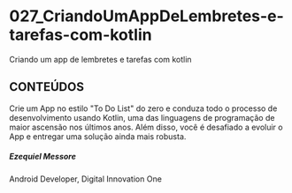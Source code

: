 # 027_CriandoUmAppDeLembretes-e-tarefas-com-kotlin

Criando um app de lembretes e tarefas com kotlin

## CONTEÚDOS

Crie um App no estilo "To Do List" do zero e conduza todo o processo de desenvolvimento usando Kotlin, uma das linguagens de programação de maior ascensão nos últimos anos. Além disso, você é desafiado a evoluir o App e entregar uma solução ainda mais robusta.

##### Ezequiel Messore
Android Developer, Digital Innovation One
